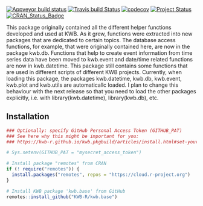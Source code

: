 [![Appveyor build status](https://ci.appveyor.com/api/projects/status/os01vrxb22m6pv19/branch/master?svg=true)](https://ci.appveyor.com/project/KWB-R/kwb-base/branch/master)
[![Travis build Status](https://travis-ci.org/KWB-R/kwb.base.svg?branch=master)](https://travis-ci.org/KWB-R/kwb.base)
[![codecov](https://codecov.io/github/KWB-R/kwb.base/branch/master/graphs/badge.svg)](https://codecov.io/github/KWB-R/kwb.base)
[![Project Status](https://img.shields.io/badge/lifecycle-experimental-orange.svg)](https://www.tidyverse.org/lifecycle/#experimental)
[![CRAN_Status_Badge](https://www.r-pkg.org/badges/version/kwb.base)]()

This package originally contained all the different helper 
functions developed and used at KWB. As it grew, functions were extracted 
into new packages that are dedicated to certain topics. The database access 
functions, for example, that were originally contained here, are now in the
package kwb.db. Functions that help to create event information from 
time series data have been moved to kwb.event and date/time related 
functions are now in kwb.datetime. This package still contains some 
functions that are used in different scripts of different KWB projects.
Currently, when loading this package, the packages kwb.datetime, kwb.db,
kwb.event, kwb.plot and kwb.utils are automaticallc loaded. I plan to change 
this behaviour with the next release so that you need to load the other
packages explicitly, i.e. with library(kwb.datetime), library(kwb.db), etc.

## Installation

```r
### Optionally: specify GitHub Personal Access Token (GITHUB_PAT)
### See here why this might be important for you:
### https://kwb-r.github.io/kwb.pkgbuild/articles/install.html#set-your-github_pat

# Sys.setenv(GITHUB_PAT = "mysecret_access_token")

# Install package "remotes" from CRAN
if (! require("remotes")) {
  install.packages("remotes", repos = "https://cloud.r-project.org")
}

# Install KWB package 'kwb.base' from GitHub
remotes::install_github("KWB-R/kwb.base")
```
